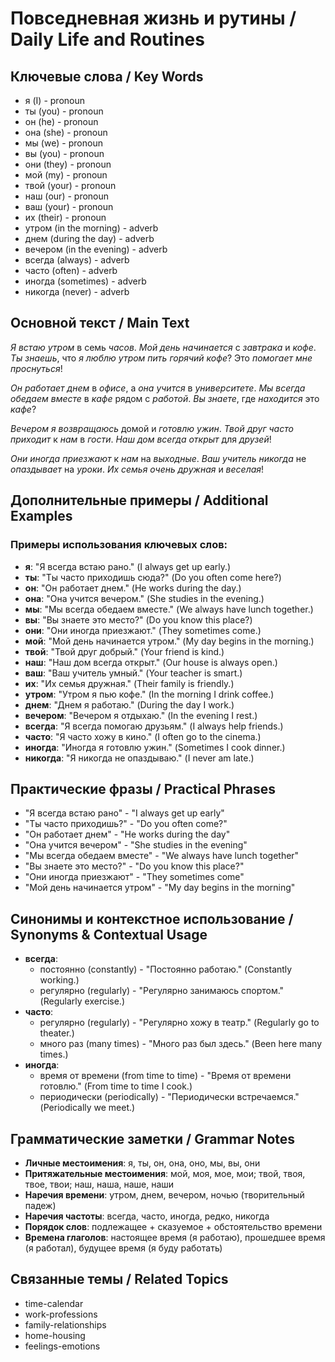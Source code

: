 # Повседневная жизнь и рутины / Daily Life and Routines

## Ключевые слова / Key Words
- я (I) - pronoun
- ты (you) - pronoun
- он (he) - pronoun
- она (she) - pronoun
- мы (we) - pronoun
- вы (you) - pronoun
- они (they) - pronoun
- мой (my) - pronoun
- твой (your) - pronoun
- наш (our) - pronoun
- ваш (your) - pronoun
- их (their) - pronoun
- утром (in the morning) - adverb
- днем (during the day) - adverb
- вечером (in the evening) - adverb
- всегда (always) - adverb
- часто (often) - adverb
- иногда (sometimes) - adverb
- никогда (never) - adverb

## Основной текст / Main Text

*Я* *встаю* *утром* в семь *часов*. *Мой* *день* *начинается* с *завтрака* и *кофе*. *Ты* *знаешь*, что *я* *люблю* *утром* *пить* *горячий* *кофе*? Это *помогает* *мне* *проснуться*!

*Он* *работает* *днем* в *офисе*, а *она* *учится* в *университете*. *Мы* *всегда* *обедаем* *вместе* в *кафе* рядом с *работой*. *Вы* *знаете*, где *находится* это *кафе*?

*Вечером* *я* *возвращаюсь* домой и *готовлю* *ужин*. *Твой* *друг* *часто* *приходит* к *нам* в *гости*. *Наш* *дом* *всегда* *открыт* для *друзей*!

*Они* *иногда* *приезжают* к *нам* на *выходные*. *Ваш* *учитель* *никогда* не *опаздывает* на *уроки*. *Их* *семья* *очень* *дружная* и *веселая*!

## Дополнительные примеры / Additional Examples

### Примеры использования ключевых слов:
- **я**: "Я всегда встаю рано." (I always get up early.)
- **ты**: "Ты часто приходишь сюда?" (Do you often come here?)
- **он**: "Он работает днем." (He works during the day.)
- **она**: "Она учится вечером." (She studies in the evening.)
- **мы**: "Мы всегда обедаем вместе." (We always have lunch together.)
- **вы**: "Вы знаете это место?" (Do you know this place?)
- **они**: "Они иногда приезжают." (They sometimes come.)
- **мой**: "Мой день начинается утром." (My day begins in the morning.)
- **твой**: "Твой друг добрый." (Your friend is kind.)
- **наш**: "Наш дом всегда открыт." (Our house is always open.)
- **ваш**: "Ваш учитель умный." (Your teacher is smart.)
- **их**: "Их семья дружная." (Their family is friendly.)
- **утром**: "Утром я пью кофе." (In the morning I drink coffee.)
- **днем**: "Днем я работаю." (During the day I work.)
- **вечером**: "Вечером я отдыхаю." (In the evening I rest.)
- **всегда**: "Я всегда помогаю друзьям." (I always help friends.)
- **часто**: "Я часто хожу в кино." (I often go to the cinema.)
- **иногда**: "Иногда я готовлю ужин." (Sometimes I cook dinner.)
- **никогда**: "Я никогда не опаздываю." (I never am late.)

## Практические фразы / Practical Phrases

- "Я всегда встаю рано" - "I always get up early"
- "Ты часто приходишь?" - "Do you often come?"
- "Он работает днем" - "He works during the day"
- "Она учится вечером" - "She studies in the evening"
- "Мы всегда обедаем вместе" - "We always have lunch together"
- "Вы знаете это место?" - "Do you know this place?"
- "Они иногда приезжают" - "They sometimes come"
- "Мой день начинается утром" - "My day begins in the morning"

## Синонимы и контекстное использование / Synonyms & Contextual Usage

- **всегда**: 
  - постоянно (constantly) - "Постоянно работаю." (Constantly working.)
  - регулярно (regularly) - "Регулярно занимаюсь спортом." (Regularly exercise.)
- **часто**: 
  - регулярно (regularly) - "Регулярно хожу в театр." (Regularly go to theater.)
  - много раз (many times) - "Много раз был здесь." (Been here many times.)
- **иногда**: 
  - время от времени (from time to time) - "Время от времени готовлю." (From time to time I cook.)
  - периодически (periodically) - "Периодически встречаемся." (Periodically we meet.)

## Грамматические заметки / Grammar Notes

- **Личные местоимения**: я, ты, он, она, оно, мы, вы, они
- **Притяжательные местоимения**: мой, моя, мое, мои; твой, твоя, твое, твои; наш, наша, наше, наши
- **Наречия времени**: утром, днем, вечером, ночью (творительный падеж)
- **Наречия частоты**: всегда, часто, иногда, редко, никогда
- **Порядок слов**: подлежащее + сказуемое + обстоятельство времени
- **Времена глаголов**: настоящее время (я работаю), прошедшее время (я работал), будущее время (я буду работать)

## Связанные темы / Related Topics

- time-calendar
- work-professions
- family-relationships
- home-housing
- feelings-emotions

